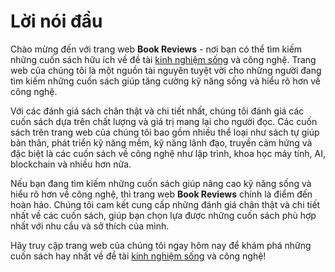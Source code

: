 # Lời nói đầu

Chào mừng đến với trang web **Book Reviews** - nơi bạn có thể tìm kiếm những cuốn sách hữu ích về đề tài [kinh nghiệm sống](broken-reference) và công nghệ. Trang web của chúng tôi là một nguồn tài nguyên tuyệt vời cho những người đang tìm kiếm những cuốn sách giúp tăng cường kỹ năng sống và hiểu rõ hơn về công nghệ.

Với các đánh giá sách chân thật và chi tiết nhất, chúng tôi đánh giá các cuốn sách dựa trên chất lượng và giá trị mang lại cho người đọc. Các cuốn sách trên trang web của chúng tôi bao gồm nhiều thể loại như sách tự giúp bản thân, phát triển kỹ năng mềm, kỹ năng lãnh đạo, truyền cảm hứng và đặc biệt là các cuốn sách về công nghệ như lập trình, khoa học máy tính, AI, blockchain và nhiều hơn nữa.

Nếu bạn đang tìm kiếm những cuốn sách giúp nâng cao kỹ năng sống và hiểu rõ hơn về công nghệ, thì trang web **Book Reviews** chính là điểm đến hoàn hảo. Chúng tôi cam kết cung cấp những đánh giá chân thật và chi tiết nhất về các cuốn sách, giúp bạn chọn lựa được những cuốn sách phù hợp nhất với nhu cầu và sở thích của mình.

Hãy truy cập trang web của chúng tôi ngay hôm nay để khám phá những cuốn sách hay nhất về đề tài [kinh nghiệm sống](broken-reference) và công nghệ!
